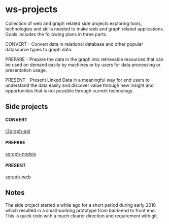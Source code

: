 # ws-projects
Collection of web and graph related side projects exploring tools, technologies and skills needed to make web and graph related applications. Goals includes the following plans in three parts.

CONVERT - Convert data in relational database and other popular datasource types to graph data.

PREPARE - Prepare the data in the graph into retrievable resources that can be used on demand easily by machines or by users for data processing or presentation usage.

PRESENT - Present Linked Data in a meaningful way for end users to understand the data easily and discover value through new insight and opportunities that is not possible through current technology.


## Side projects
#### CONVERT
[r2graph-api](https://github.com/jiefenn8/r2graph-api)

#### PREPARE
[sgraph-nodejs](https://github.com/jiefenn8/sgraph-nodejs)

#### PRESENT
[sgraph-web](https://github.com/jiefenn8/sgraph-web)

## Notes
The side project started a while ago for a short period during early 2018 which resulted in a small working prototype from back-end to front end. This is quick redo with a much clearer direction and requirement with git.
